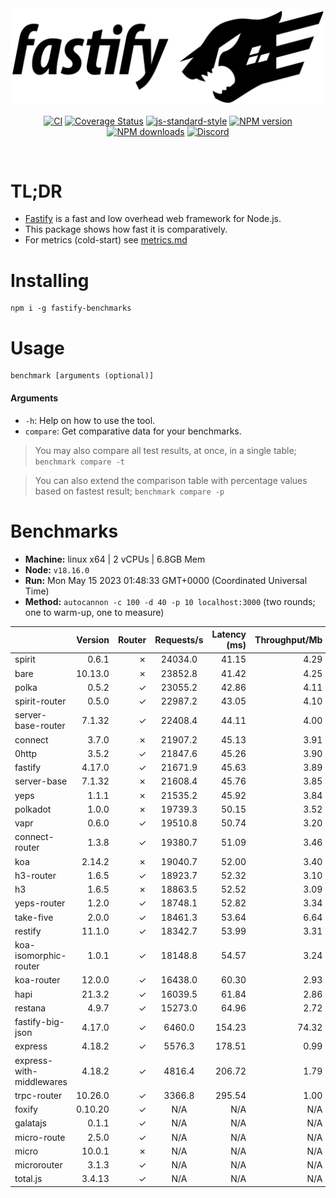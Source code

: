 <div align="center">
  <img src="https://github.com/fastify/graphics/raw/HEAD/fastify-landscape-outlined.svg" width="650" height="auto"/>
</div>

<div align="center">

[![CI](https://github.com/fastify/fastify/workflows/ci/badge.svg)](https://github.com/fastify/fastify/actions/workflows/ci.yml)
[![Coverage Status](https://coveralls.io/repos/github/fastify/fastify/badge.svg?branch=master)](https://coveralls.io/github/fastify/fastify?branch=master)
[![js-standard-style](https://img.shields.io/badge/code%20style-standard-brightgreen.svg?style=flat)](http://standardjs.com/)
[![NPM version](https://img.shields.io/npm/v/fastify.svg?style=flat)](https://www.npmjs.com/package/fastify)
[![NPM downloads](https://img.shields.io/npm/dm/fastify.svg?style=flat)](https://www.npmjs.com/package/fastify) [![Discord](https://img.shields.io/discord/725613461949906985)](https://discord.gg/fastify)

</div>
<br />

# TL;DR

* [Fastify](https://github.com/fastify/fastify) is a fast and low overhead web framework for Node.js.
* This package shows how fast it is comparatively.
* For metrics (cold-start) see [metrics.md](./METRICS.md)

# Installing

```
npm i -g fastify-benchmarks
```

# Usage

```
benchmark [arguments (optional)]
```

#### Arguments

* `-h`: Help on how to use the tool.
* `compare`: Get comparative data for your benchmarks.

> You may also compare all test results, at once, in a single table; `benchmark compare -t`

> You can also extend the comparison table with percentage values based on fastest result; `benchmark compare -p`
# Benchmarks

* __Machine:__ linux x64 | 2 vCPUs | 6.8GB Mem
* __Node:__ `v18.16.0`
* __Run:__ Mon May 15 2023 01:48:33 GMT+0000 (Coordinated Universal Time)
* __Method:__ `autocannon -c 100 -d 40 -p 10 localhost:3000` (two rounds; one to warm-up, one to measure)

|                          | Version | Router | Requests/s | Latency (ms) | Throughput/Mb |
| :--                      | --:     | --:    | :-:        | --:          | --:           |
| spirit                   | 0.6.1   | ✗      | 24034.0    | 41.15        | 4.29          |
| bare                     | 10.13.0 | ✗      | 23852.8    | 41.42        | 4.25          |
| polka                    | 0.5.2   | ✓      | 23055.2    | 42.86        | 4.11          |
| spirit-router            | 0.5.0   | ✓      | 22987.2    | 43.05        | 4.10          |
| server-base-router       | 7.1.32  | ✓      | 22408.4    | 44.11        | 4.00          |
| connect                  | 3.7.0   | ✗      | 21907.2    | 45.13        | 3.91          |
| 0http                    | 3.5.2   | ✓      | 21847.6    | 45.26        | 3.90          |
| fastify                  | 4.17.0  | ✓      | 21671.9    | 45.63        | 3.89          |
| server-base              | 7.1.32  | ✗      | 21608.4    | 45.76        | 3.85          |
| yeps                     | 1.1.1   | ✗      | 21535.2    | 45.92        | 3.84          |
| polkadot                 | 1.0.0   | ✗      | 19739.3    | 50.15        | 3.52          |
| vapr                     | 0.6.0   | ✓      | 19510.8    | 50.74        | 3.20          |
| connect-router           | 1.3.8   | ✓      | 19380.7    | 51.09        | 3.46          |
| koa                      | 2.14.2  | ✗      | 19040.7    | 52.00        | 3.40          |
| h3-router                | 1.6.5   | ✓      | 18923.7    | 52.32        | 3.10          |
| h3                       | 1.6.5   | ✗      | 18863.5    | 52.52        | 3.09          |
| yeps-router              | 1.2.0   | ✓      | 18748.1    | 52.82        | 3.34          |
| take-five                | 2.0.0   | ✓      | 18461.3    | 53.64        | 6.64          |
| restify                  | 11.1.0  | ✓      | 18342.7    | 53.99        | 3.31          |
| koa-isomorphic-router    | 1.0.1   | ✓      | 18148.8    | 54.57        | 3.24          |
| koa-router               | 12.0.0  | ✓      | 16438.0    | 60.30        | 2.93          |
| hapi                     | 21.3.2  | ✓      | 16039.5    | 61.84        | 2.86          |
| restana                  | 4.9.7   | ✓      | 15273.0    | 64.96        | 2.72          |
| fastify-big-json         | 4.17.0  | ✓      | 6460.0     | 154.23       | 74.32         |
| express                  | 4.18.2  | ✓      | 5576.3     | 178.51       | 0.99          |
| express-with-middlewares | 4.18.2  | ✓      | 4816.4     | 206.72       | 1.79          |
| trpc-router              | 10.26.0 | ✓      | 3366.8     | 295.54       | 1.00          |
| foxify                   | 0.10.20 | ✓      | N/A        | N/A          | N/A           |
| galatajs                 | 0.1.1   | ✓      | N/A        | N/A          | N/A           |
| micro-route              | 2.5.0   | ✓      | N/A        | N/A          | N/A           |
| micro                    | 10.0.1  | ✗      | N/A        | N/A          | N/A           |
| microrouter              | 3.1.3   | ✓      | N/A        | N/A          | N/A           |
| total.js                 | 3.4.13  | ✓      | N/A        | N/A          | N/A           |
